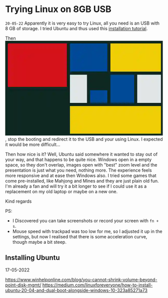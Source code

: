 # Trying Linux on 8GB USB
`20-05-22`
Apparently it is very easy to try Linux, all you need is an USB with 8 GB of storage. I tried Ubuntu and thus used this [installation tutorial](https://ubuntu.com/tutorials/install-ubuntu-desktop#1-overview).

Then ![you plug in the USB with linux on it](preview.webp), stop the booting and redirect it to the USB and your using Linux. I expected it would be more difficult... 

Then how nice is it? Well, Ubuntu said somewhere it wanted to stay out of your way, and that happens to be quite nice. Windows open in a empty space, so they don't overlap, images open with "best" zoom level and the presentation is just what you need, nothing more. The experience feels more responsive and at ease then Windows also. I tried some games that come pre-installed, like Mahjong and Mines and they are just plain old fun. I'm already a fan and will try it a bit longer to see if I could use it as a replacement on my old laptop or maybe on a new one.

Kind regards

PS:
- I Discovered you can take screenshots or record your screen with `fn + s`.
- Mouse speed with trackpad was too low for me, so I adjusted it up in the settings, but now I realised that there is some acceleration curve, though maybe a bit steep.

## Installing Ubuntu
17-05-2022

https://www.winhelponline.com/blog/you-cannot-shrink-volume-beyond-point-disk-mgmt/
https://medium.com/linuxforeveryone/how-to-install-ubuntu-20-04-and-dual-boot-alongside-windows-10-323a85271a73


